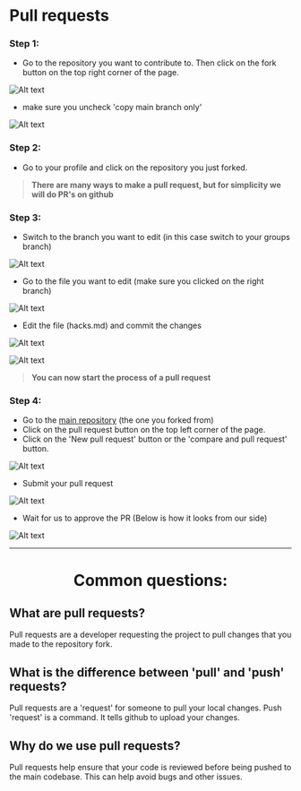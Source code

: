 <head>
    <link rel="stylesheet" href="scss/pr2.css">
</head>

# Pull requests
### Step 1:

- Go to the repository you want to contribute to. Then click on the fork button on the top right corner of the page.

![Alt text](images/pr/fork.png) 

- make sure you uncheck 'copy main branch only'

![Alt text](images/pr/properfork.png)

### Step 2:
- Go to your profile and click on the repository you just forked.
> **There are many ways to make a pull request, but for simplicity we will do PR's on github**

### Step 3:
- Switch to the branch you want to edit (in this case switch to your groups branch)

![Alt text](images/pr/switchbranch.png)

- Go to the file you want to edit (make sure you clicked on the right branch)

![Alt text](images/pr/switchfile.png)

- Edit the file (hacks.md) and commit the changes

![Alt text](images/pr/commit.png)

![Alt text](images/pr/fincommit.png)

> **You can now start the process of a pull request**

### Step 4:

- Go to the <a href="https://github.com/Mega-Zesty-Yeungs-MZY/prhacks">main repository</a> (the one you forked from)
- Click on the pull request button on the top left corner of the page.
- Click on the 'New pull request' button or the 'compare and pull request' button.

![Alt text](images/pr/compare.png)

- Submit your pull request

![Alt text](images/pr/submitpr.png)

- Wait for us to approve the PR (Below is how it looks from our side)

![Alt text](images/pr/approve.png)

-----------------------------
<!-- ! second page -->
<head>
    <meta charset="UTF-8">
    <meta http-equiv="X-UA-Compatible" content="IE=edge">
    <meta name="viewport" content="width=device-width, initial-scale=1.0">
    <title>Pull requests</title>
    <link rel="stylesheet" href="scss/pullreq.css">
    <script src="https://kit.fontawesome.com/699ad118a9.js" crossorigin="anonymous"></script>
</head> 
<body>
    <div class="pull-wrap">
        <div class="pull-header">
            <center><h1>Common questions:</h1></center>
        </div>
        <div class="pull-content">
            <!--  -->
            <div class="dropdown-questions">
                <div id="cq1" class="cq1">
                    <h2 id="q1">What are pull requests?</h2>
                    <div id="ans1" class="ans">Pull requests are a developer requesting the project to pull changes that you made to the repository fork.</div>
                </div>
                <div id="cq2" class="cq2">
                    <!--  -->
                    <h2 id="q2">What is the difference between 'pull' and 'push' requests?</h2>
                    <div id="ans2" class="ans">Pull requests are a 'request' for someone to pull your local changes. Push 'request' is a command. It tells github to upload your changes.</div>
                </div>
                <div id="cq3" class="cq3">
                    <!--  -->
                    <h2 id="q3">Why do we use pull requests?</h2>
                    <div id="ans3" class="ans">Pull requests help ensure that your code is reviewed before being pushed to the main codebase. This can help avoid bugs and other issues.</div>
                </div>
<script src="js/pullreq.js"></script>